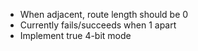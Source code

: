 * When adjacent, route length should be 0
* Currently fails/succeeds when 1 apart
* Implement true 4-bit mode